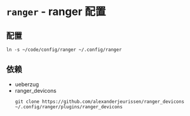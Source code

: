 # `ranger` - ranger 配置

## 配置

```shell
ln -s ~/code/config/ranger ~/.config/ranger
```

## 依赖

- ueberzug
- ranger_devicons
  ```shell
  git clone https://github.com/alexanderjeurissen/ranger_devicons ~/.config/ranger/plugins/ranger_devicons
  ```
